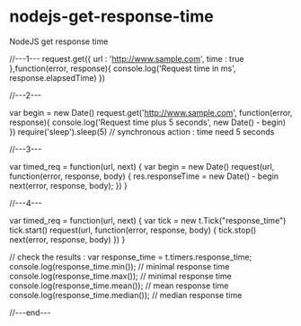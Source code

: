 # nodejs-get-response-time
NodeJS get response time

//---1---
request.get({
  url : 'http://www.sample.com',
  time : true
},function(error, response){
  console.log('Request time in ms', response.elapsedTime)
})


//---2---

var begin = new Date()
request.get('http://www.sample.com', function(error, response){
    console.log('Request time plus 5 seconds', new Date() - begin)
})
require('sleep').sleep(5) // synchronous action : time need 5 seconds


//---3---

var timed_req = function(url, next) {
  var begin = new Date()
  request(url, function(error, response, body) {
    res.responseTime = new Date() - begin
    next(error, response, body);
  })
}


//---4---

var timed_req = function(url, next) {
  var tick = new t.Tick("response_time")
  tick.start()
  request(url, function(error, response, body) {
    tick.stop()
    next(error, response, body)
  })
}

// check the results :
var response_time = t.timers.response_time;
console.log(response_time.min());           // minimal response time
console.log(response_time.max());           // minimal response time
console.log(response_time.mean());          // mean response time
console.log(response_time.median());        // median response time

//---end---

